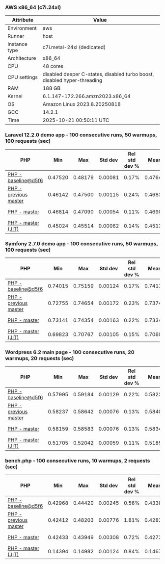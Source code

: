 ### AWS x86_64 (c7i.24xl)

|  Attribute    |     Value      |
|---------------|----------------|
| Environment   |aws|
| Runner        |host|
| Instance type |c7i.metal-24xl (dedicated)|
| Architecture  |x86_64
| CPU           |48 cores|
| CPU settings  |disabled deeper C-states, disabled turbo boost, disabled hyper-threading|
| RAM           |188 GB|
| Kernel        |6.1.147-172.266.amzn2023.x86_64|
| OS            |Amazon Linux 2023.8.20250818|
| GCC           |14.2.1|
| Time          |2025-10-21 00:50:11 UTC|

### Laravel 12.2.0 demo app - 100 consecutive runs, 50 warmups, 100 requests (sec)

|     PHP     |     Min     |     Max     |    Std dev   | Rel std dev % |  Mean  | Mean diff % |   Median   | Median diff % |   Skew  | P-value |  Instr count  |     Memory    |
|-------------|-------------|-------------|--------------|---------------|--------|-------------|------------|---------------|---------|---------|---------------|---------------|
|[PHP - baseline@d5f6](https://github.com/php/php-src/commit/d5f6e56610)|0.47520|0.48179|0.00081|0.17%|0.47643|0.00%|0.47630|0.00%|3.361|0.999|180946569|43.68 MB|
|[PHP - previous master](https://github.com/php/php-src/commit/e6c52bc26a)|0.46142|0.47500|0.00115|0.24%|0.46833|-1.70%|0.46821|-1.70%|-0.004|0.000|176336300|44.26 MB|
|[PHP - master](https://github.com/php/php-src/commit/17652409b8)|0.46814|0.47090|0.00054|0.11%|0.46903|-1.55%|0.46896|-1.54%|0.987|0.000|176404424|44.26 MB|
|[PHP - master (JIT)](https://github.com/php/php-src/commit/17652409b8)|0.45024|0.45514|0.00062|0.14%|0.45138|-5.26%|0.45128|-5.25%|3.124|0.000|147875554|53.39 MB|

### Symfony 2.7.0 demo app - 100 consecutive runs, 50 warmups, 100 requests (sec)

|     PHP     |     Min     |     Max     |    Std dev   | Rel std dev % |  Mean  | Mean diff % |   Median   | Median diff % |   Skew  | P-value |  Instr count  |     Memory    |
|-------------|-------------|-------------|--------------|---------------|--------|-------------|------------|---------------|---------|---------|---------------|---------------|
|[PHP - baseline@d5f6](https://github.com/php/php-src/commit/d5f6e56610)|0.74015|0.75159|0.00124|0.17%|0.74177|0.00%|0.74158|0.00%|5.200|0.999|291621472|40.28 MB|
|[PHP - previous master](https://github.com/php/php-src/commit/e6c52bc26a)|0.72755|0.74654|0.00172|0.23%|0.73744|-0.58%|0.73739|-0.56%|-0.231|0.000|287322291|40.49 MB|
|[PHP - master](https://github.com/php/php-src/commit/17652409b8)|0.73141|0.74354|0.00163|0.22%|0.73344|-1.12%|0.73316|-1.13%|3.158|0.000|287318806|40.51 MB|
|[PHP - master (JIT)](https://github.com/php/php-src/commit/17652409b8)|0.69823|0.70767|0.00105|0.15%|0.70606|-4.81%|0.70601|-4.80%|-4.020|0.000|267681799|47.79 MB|

### Wordpress 6.2 main page - 100 consecutive runs, 20 warmups, 20 requests (sec)

|     PHP     |     Min     |     Max     |    Std dev   | Rel std dev % |  Mean  | Mean diff % |   Median   | Median diff % |   Skew  | P-value |  Instr count  |     Memory    |
|-------------|-------------|-------------|--------------|---------------|--------|-------------|------------|---------------|---------|---------|---------------|---------------|
|[PHP - baseline@d5f6](https://github.com/php/php-src/commit/d5f6e56610)|0.57995|0.59184|0.00129|0.22%|0.58221|0.00%|0.58195|0.00%|4.561|0.999|1123343627|43.80 MB|
|[PHP - previous master](https://github.com/php/php-src/commit/e6c52bc26a)|0.58237|0.58642|0.00076|0.13%|0.58406|0.32%|0.58400|0.35%|0.520|0.000|1120065640|44.08 MB|
|[PHP - master](https://github.com/php/php-src/commit/17652409b8)|0.58159|0.58583|0.00076|0.13%|0.58347|0.22%|0.58330|0.23%|0.594|0.000|1120075712|44.08 MB|
|[PHP - master (JIT)](https://github.com/php/php-src/commit/17652409b8)|0.51705|0.52042|0.00059|0.11%|0.51852|-10.94%|0.51847|-10.91%|0.371|0.000|866123104|61.50 MB|

### bench.php - 100 consecutive runs, 10 warmups, 2 requests (sec)

|     PHP     |     Min     |     Max     |    Std dev   | Rel std dev % |  Mean  | Mean diff % |   Median   | Median diff % |   Skew  | P-value |  Instr count  |     Memory    |
|-------------|-------------|-------------|--------------|---------------|--------|-------------|------------|---------------|---------|---------|---------------|---------------|
|[PHP - baseline@d5f6](https://github.com/php/php-src/commit/d5f6e56610)|0.42968|0.44420|0.00245|0.56%|0.43382|0.00%|0.43358|0.00%|1.441|0.999|2020638188|26.62 MB|
|[PHP - previous master](https://github.com/php/php-src/commit/e6c52bc26a)|0.42412|0.48203|0.00776|1.81%|0.42831|-1.27%|0.42661|-1.61%|6.116|0.000|2020586586|26.92 MB|
|[PHP - master](https://github.com/php/php-src/commit/17652409b8)|0.42433|0.43949|0.00308|0.72%|0.42737|-1.49%|0.42632|-1.67%|2.027|0.000|2020586602|26.91 MB|
|[PHP - master (JIT)](https://github.com/php/php-src/commit/17652409b8)|0.14394|0.14982|0.00124|0.84%|0.14672|-66.18%|0.14665|-66.18%|0.208|0.000|536605618|27.68 MB|
